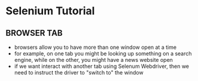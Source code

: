 # Selenium Tutorial

## BROWSER TAB
- browsers allow you to have more than one window open at a time
- for example, on one tab you might be looking up something on a search engine, while on the other, you might have a news website open
- if we want interact with another tab using Selenum Webdriver, then we need to instruct the driver to "switch to" the window
